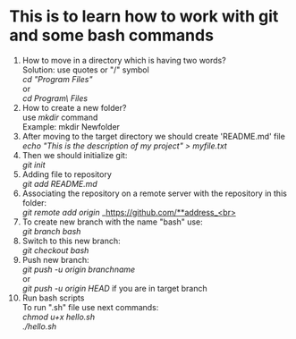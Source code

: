 # This is to learn how to work with git and some bash commands
1. How to move in a directory which is having two words?<br>
Solution: use quotes or "/" symbol<br>
_cd "Program Files"_<br>
or<br>
_cd Program\ Files_<br>
2. How to create a new folder?<br>
use _mkdir_ command<br>
Example: mkdir Newfolder<br>
3. After moving to the target directory we should create 'README.md' file<br>
_echo "This is the description of my project" > myfile.txt_<br>
4. Then we should initialize git:<br>
_git init_<br>
5. Adding file to repository<br>
_git add README.md_<br>
6. Associating the repository on a remote server with the repository in this folder:<br>
_git remote add origin_ _https://github.com/**address_<br>
7. To create new branch with the name "bash" use:<br>
_git branch bash_<br>
8. Switch to this new branch:<br>
_git checkout bash_<br>
9. Push new branch:<br>
_git push -u origin branchname_<br>
or<br>
_git push -u origin HEAD_ if you are in target branch<br>
10. Run bash scripts<br>
To run ".sh" file use next commands:<br>
_chmod u+x hello.sh_<br>
_./hello.sh_<br>
